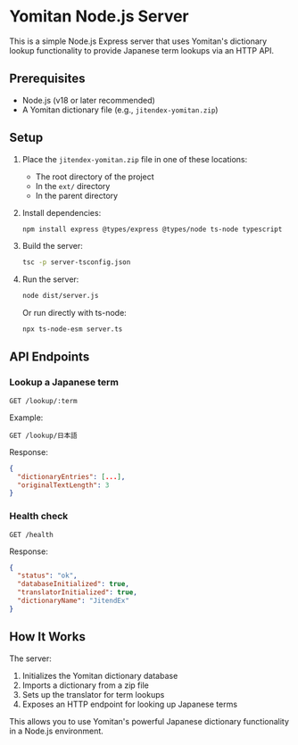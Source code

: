 # Yomitan Node.js Server

This is a simple Node.js Express server that uses Yomitan's dictionary lookup functionality to provide Japanese term lookups via an HTTP API.

## Prerequisites

- Node.js (v18 or later recommended)
- A Yomitan dictionary file (e.g., `jitendex-yomitan.zip`)

## Setup

1. Place the `jitendex-yomitan.zip` file in one of these locations:

   - The root directory of the project
   - In the `ext/` directory
   - In the parent directory

2. Install dependencies:

   ```bash
   npm install express @types/express @types/node ts-node typescript
   ```

3. Build the server:

   ```bash
   tsc -p server-tsconfig.json
   ```

4. Run the server:

   ```bash
   node dist/server.js
   ```

   Or run directly with ts-node:

   ```bash
   npx ts-node-esm server.ts
   ```

## API Endpoints

### Lookup a Japanese term

```
GET /lookup/:term
```

Example:

```
GET /lookup/日本語
```

Response:

```json
{
  "dictionaryEntries": [...],
  "originalTextLength": 3
}
```

### Health check

```
GET /health
```

Response:

```json
{
  "status": "ok",
  "databaseInitialized": true,
  "translatorInitialized": true,
  "dictionaryName": "JitendEx"
}
```

## How It Works

The server:

1. Initializes the Yomitan dictionary database
2. Imports a dictionary from a zip file
3. Sets up the translator for term lookups
4. Exposes an HTTP endpoint for looking up Japanese terms

This allows you to use Yomitan's powerful Japanese dictionary functionality in a Node.js environment.
